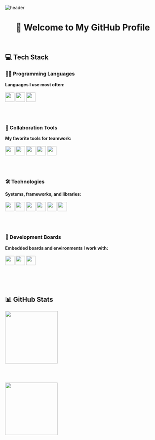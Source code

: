 ![header](https://capsule-render.vercel.app/api?type=waving&color=gradient&height=300&section=header&text=Good%20to%20see%20you%20%F0%9F%A4%97)

<h1 align="center">🚀 Welcome to My GitHub Profile</h1>

<br>

<h2>💻 Tech Stack</h2>

<h3>👨‍💻 Programming Languages</h3>

<strong>Languages I use most often:</strong><br><br>
<img src="https://img.shields.io/badge/Python-3.11-3776AB?logo=python&logoColor=white" height="30">
<img src="https://img.shields.io/badge/C-11-00599C?logo=c%2B%2B&logoColor=white" height="30">
<img src="https://img.shields.io/badge/C++-11-00599C?logo=c%2B%2B&logoColor=white" height="30">


<br><br>

<h3>🤝 Collaboration Tools</h3>

<strong>My favorite tools for teamwork:</strong><br><br>
<img src="https://img.shields.io/badge/Confluence-0364FF?logo=confluence&logoColor=white" height="30">
<img src="https://img.shields.io/badge/Jira-0052CC?logo=jira&logoColor=white" height="30">
<img src="https://img.shields.io/badge/Slack-4A154B?logo=slack&logoColor=white" height="30">
<img src="https://img.shields.io/badge/Git-F05032?logo=git&logoColor=white" height="30">
<img src="https://img.shields.io/badge/Notion-000000?logo=notion&logoColor=white" height="30">

<br><br>

<h3>🛠️ Technologies</h3>

<strong>Systems, frameworks, and libraries:</strong><br><br>
<img src="https://img.shields.io/badge/Ubuntu-24.04-E95420?logo=ubuntu&logoColor=white" height="30">
<img src="https://img.shields.io/badge/ROS%202-Jazzy-22314E?logo=ros&logoColor=white" height="30">
<img src="https://img.shields.io/badge/OpenCV-4.5-5C3EE8?logo=opencv&logoColor=white" height="30">
<img src="https://img.shields.io/badge/YOLOv8-00C853?logo=yolo&logoColor=white" height="30">
<img src="https://img.shields.io/badge/TensorFlow-FF6F00?logo=tensorflow&logoColor=white" height="30">
<img src="https://img.shields.io/badge/SQL-4479A1?logo=mysql&logoColor=white" height="30">

<br><br>

<h3>🔌 Development Boards</h3>

<strong>Embedded boards and environments I work with:</strong><br><br>
<img src="https://img.shields.io/badge/ESP--IDF-FF3030?logo=espressif&logoColor=white" height="30">
<img src="https://img.shields.io/badge/Arduino-00979D?logo=arduino&logoColor=white" height="30">
<img src="https://img.shields.io/badge/Raspberry%20Pi-BB122B?logo=raspberrypi&logoColor=white" height="30">

<br><br><br>

<h2>📊 GitHub Stats</h2>

<a href="https://github.com/anuraghazra/github-readme-stats">
  <img src="https://github-readme-stats.vercel.app/api?username=jaeheon7134&show_icons=true&theme=default" height="170">
</a>

<br><br>

<a href="https://github.com/anuraghazra/github-readme-stats">
  <img src="https://github-readme-stats.vercel.app/api/top-langs/?username=jaeheon7134&layout=compact&langs_count=8&theme=default" height="170">
</a>
